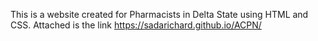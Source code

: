 This is a website created for Pharmacists in Delta State using HTML and CSS. Attached is the link https://sadarichard.github.io/ACPN/
